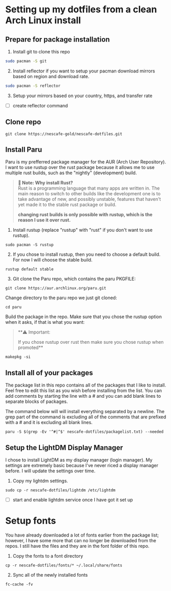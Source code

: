 # Setting up my dotfiles from a clean Arch Linux install

## Prepare for package installation
1. Install git to clone this repo 
````bash
sudo pacman -S git
``````
2. Install reflector if you want to setup your pacman download mirrors based on region and download rate. 
````bash
sudo pacman -S reflector
``````
3. Setup your mirrors based on your country, https, and transfer rate
- [ ] create reflector command

## Clone repo

````
git clone https://nescafe-gold/nescafe-dotfiles.git
````
## Install Paru
Paru is my prefferred package manager for the AUR (Arch User Repository). I want to use rustup over the rust package because it allows me to use multiple rust builds, such as the "nightly" (development) build.
> **:memo: Note: 
> Why install Rust?**  
> Rust is a programming language that many apps are written in. The main reason to switch to other builds like the development one is to take advantage of new, and possibly unstable, features that haven't yet made it to the stable rust package or build.
>
> **changing rust builds is only possible with rustup, which is the reason I use it over rust.**

1. Install rustup (replace "rustup" with "rust" if you don't want to use rustup).
````
sudo pacman -S rustup
````
2. If you chose to install rustup, then you need to choose a default build. For now I will choose the stable build.
````
rustup default stable
````
3. Git clone the Paru repo, which contains the paru PKGFILE:
````
git clone https://aur.archlinux.org/paru.git
````
Change directory to the paru repo we just git cloned:
````
cd paru
````
Build the package in the repo. Make sure that you chose the rustup option when it asks, if that is what you want:
> **:warning: Important:
>
> If you chose rustup over rust then make sure you chose rustup when promoted** 
````
makepkg -si
````

## Install all of your packages
The package list in this repo contains all of the packages that I like to install. Feel free to edit this list as you wish before installing from the list. You can add comments by starting the line with a # and you can add blank lines to separate blocks of packages.

The command below will will install everything separated by a newline. The grep part of the command is excluding all of the comments that are prefixed with a # and it is excluding all blank lines.
````
paru -S $(grep -Ev '^#|^$' nescafe-dotfiles/packagelist.txt) --needed
````

## Setup the LightDM Display Manager
I chose to install LightDM as my display manager (login manager). My settings are extremely basic because I've never riced a display manager before. I will update the settings over time.

1. Copy my lightdm settings.
````
sudo cp -r nescafe-dotfiles/lightdm /etc/lightdm
````
- [ ] start and enable lightdm service once I have got it set up

# Setup fonts
You have already downloaded a lot of fonts earlier from the package list; however, I have some more that can no longer be downloaded from the repos. I still have the files and they are in the font folder of this repo.

1. Copy the fonts to a font directory
````
cp -r nescafe-dotfiles/fonts/* ~/.local/share/fonts
````
2. Sync all of the newly installed fonts
````
fc-cache -fv
````

